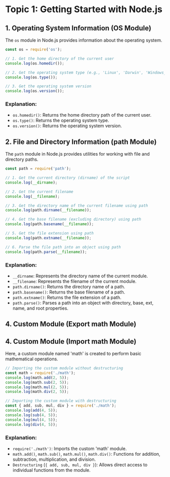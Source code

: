 # Topic 1: Getting Started with Node.js

## 1. Operating System Information (OS Module)

The `os` module in Node.js provides information about the operating system.

```jsx
const os = require('os');

// 1. Get the home directory of the current user
console.log(os.homedir());

// 2. Get the operating system type (e.g., 'Linux', 'Darwin', 'Windows_NT')
console.log(os.type());

// 3. Get the operating system version
console.log(os.version());

```

### Explanation:

- `os.homedir()`: Returns the home directory path of the current user.
- `os.type()`: Returns the operating system type.
- `os.version()`: Returns the operating system version.

## 2. File and Directory Information (path Module)

The `path` module in Node.js provides utilities for working with file and directory paths.

```jsx
const path = require('path');

// 1. Get the current directory (dirname) of the script
console.log(__dirname);

// 2. Get the current filename
console.log(__filename);

// 3. Get the directory name of the current filename using path
console.log(path.dirname(__filename));

// 4. Get the base filename (excluding directory) using path
console.log(path.basename(__filename));

// 5. Get the file extension using path
console.log(path.extname(__filename));

// 6. Parse the file path into an object using path
console.log(path.parse(__filename));

```

### Explanation:

- `__dirname`: Represents the directory name of the current module.
- `__filename`: Represents the filename of the current module.
- `path.dirname()`: Returns the directory name of a path.
- `path.basename()`: Returns the base filename of a path.
- `path.extname()`: Returns the file extension of a path.
- `path.parse()`: Parses a path into an object with directory, base, ext, name, and root properties.

## 4. Custom Module (Export math Module)

## 4. Custom Module (Import math Module)

Here, a custom module named 'math' is created to perform basic mathematical operations.

```jsx
// Importing the custom module without destructuring
const math = require('./math');
console.log(math.add(2, 5));
console.log(math.sub(2, 5));
console.log(math.mul(2, 5));
console.log(math.div(2, 5));

// Importing the custom module with destructuring
const { add, sub, mul, div } = require('./math');
console.log(add(4, 5));
console.log(sub(4, 5));
console.log(mul(4, 5));
console.log(div(4, 5));

```

### Explanation:

- `require('./math')`: Imports the custom 'math' module.
- `math.add()`, `math.sub()`, `math.mul()`, `math.div()`: Functions for addition, subtraction, multiplication, and division.
- `Destructuring` (`{ add, sub, mul, div }`): Allows direct access to individual functions from the module.